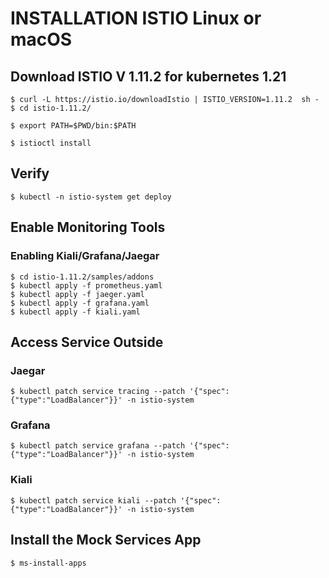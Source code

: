 # INSTALLATION ISTIO Linux or macOS

## Download ISTIO V 1.11.2 for kubernetes 1.21

```
$ curl -L https://istio.io/downloadIstio | ISTIO_VERSION=1.11.2  sh -
$ cd istio-1.11.2/

$ export PATH=$PWD/bin:$PATH

$ istioctl install
```

## Verify 
```
$ kubectl -n istio-system get deploy
```

## Enable Monitoring Tools

### Enabling Kiali/Grafana/Jaegar
```
$ cd istio-1.11.2/samples/addons
$ kubectl apply -f prometheus.yaml
$ kubectl apply -f jaeger.yaml
$ kubectl apply -f grafana.yaml
$ kubectl apply -f kiali.yaml
```

## Access Service Outside 

### Jaegar
```
$ kubectl patch service tracing --patch '{"spec":{"type":"LoadBalancer"}}' -n istio-system
```

### Grafana
```
$ kubectl patch service grafana --patch '{"spec":{"type":"LoadBalancer"}}' -n istio-system
```

### Kiali
```
$ kubectl patch service kiali --patch '{"spec":{"type":"LoadBalancer"}}' -n istio-system
```

## Install the Mock Services App

```
$ ms-install-apps
```










